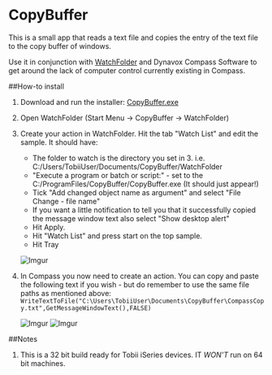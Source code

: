CopyBuffer
==========

This is a small app that reads a text file and copies the entry of the text file to the copy buffer of windows.

Use it in conjunction with [WatchFolder](http://leelusoft.blogspot.in/2011/10/watch-4-folder-23.html) and Dynavox Compass Software to get around the lack of computer control currently existing in Compass.

##How-to install

1. Download and run the installer: [CopyBuffer.exe](https://s3-eu-west-1.amazonaws.com/script-exes/CopyBuffer.exe)
2. Open WatchFolder (Start Menu -> CopyBuffer -> WatchFolder)
2. Create your action in WatchFolder. Hit the tab "Watch List" and edit the sample. It should have:
    - The folder to watch is the directory you set in 3. i.e. C:/Users/TobiiUser/Documents/CopyBuffer/WatchFolder
    - "Execute a program or batch or script:" - set to the C:/ProgramFiles/CopyBuffer/CopyBuffer.exe (It should just appear!)
    - Tick "Add changed object name as argument" and select "File Change - file name"
    - If you want a little notification to tell you that it successfully copied the message window text also select "Show desktop alert"
    - Hit Apply.
    - Hit "Watch List" and press start on the top sample.
    - Hit Tray

    ![Imgur](http://i.imgur.com/xI45ZaCm.png)

3. In Compass you now need to create an action. You can copy and paste the following text if you wish - but do remember to use the same file paths as mentioned above:
    ``WriteTextToFile("C:\Users\TobiiUser\Documents\CopyBuffer\CompassCopy.txt",GetMessageWindowText(),FALSE)``

    ![Imgur](http://i.imgur.com/wAf1gDOm.png)
    ![Imgur](http://i.imgur.com/gHEFZ1Fm.png)

##Notes

1. This is a 32 bit build ready for Tobii iSeries devices. IT *WON'T* run on 64 bit machines.
